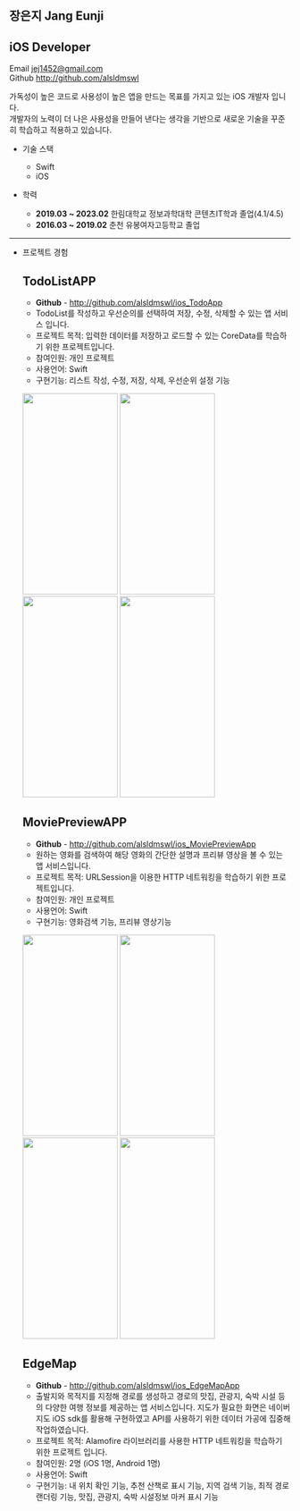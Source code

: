 ## 장은지 Jang Eunji
## iOS Developer

Email <jej1452@gmail.com>  
Github <http://github.com/alsldmswl>

가독성이 높은 코드로 사용성이 높은 앱을 만드는 목표를 가지고 있는 iOS 개발자 입니다.  
개발자의 노력이 더 나은 사용성을 만들어 낸다는 생각을 기반으로 새로운 기술을 꾸준히 학습하고 적용하고 있습니다.

* 기술 스택
  - Swift
  - iOS
  
* 학력  
  - **2019.03 ~ 2023.02**
    한림대학교 정보과학대학 콘텐츠IT학과 졸업(4.1/4.5)
  - **2016.03 ~ 2019.02**
    춘천 유봉여자고등학교 졸업
---
* 프로젝트 경험

  ## **TodoListAPP**
  - **Github** - <http://github.com/alsldmswl/ios_TodoApp>
  - TodoList를 작성하고 우선순의를 선택하여 저장, 수정, 삭제할 수 있는 앱 서비스 입니다.
  - 프로젝트 목적: 입력한 데이터를 저장하고 로드할 수 있는 CoreData를 학습하기 위한 프로젝트입니다.
  - 참여인원: 개인 프로젝트
  - 사용언어: Swift
  - 구현기능: 리스트 작성, 수정, 저장, 삭제, 우선순위 설정 기능  
 
  <img src = "https://user-images.githubusercontent.com/82255206/221759351-cc8183f6-db36-4bf0-a0ce-280248591a13.png" width="170" height="360"/> <img src="https://user-images.githubusercontent.com/82255206/221759354-408c28ff-ae2a-4d69-8e80-ef7493add3f9.png" width="170" height="360"/> <img src="https://user-images.githubusercontent.com/82255206/221759360-233d2cfc-5c2c-4598-af18-a369afdb9f6e.png" width="170" height="360"/> <img src="https://user-images.githubusercontent.com/82255206/221759356-26db4571-f632-49a9-ae27-60b367cd04b8.png" width="170" height="360"/>         
  
  
  
   ## **MoviePreviewAPP**
  - **Github** - <http://github.com/alsldmswl/ios_MoviePreviewApp>
  - 원하는 영화를 검색하여 해당 영화의 간단한 설명과 프리뷰 영상을 볼 수 있는 앱 서비스입니다.
  - 프로젝트 목적: URLSession을 이용한 HTTP 네트워킹을 학습하기 위한 프로젝트입니다.
  - 참여인원: 개인 프로젝트
  - 사용언어: Swift
  - 구현기능: 영화검색 기능, 프리뷰 영상기능

  <img src = "https://user-images.githubusercontent.com/82255206/221760751-823b3f3c-a886-411a-8556-569ecfee76e8.png" width="170" height="360"/> <img src="https://user-images.githubusercontent.com/82255206/221760757-fee37ad5-6156-4d2e-891c-b6fdd357914a.png" width="170" height="360"/> <img src="https://user-images.githubusercontent.com/82255206/221764429-fdcdaa44-6f45-432f-8529-f87bd585cb2c.png" width="170" height="360"/> <img src="https://user-images.githubusercontent.com/82255206/221760762-3a7cdcac-a20d-4ab7-96ba-98d2639b7f39.png" width="170" height="360"/> 
  
   ## **EdgeMap**
  - **Github** - <http://github.com/alsldmswl/ios_EdgeMapApp>
  - 출발지와 목적지를 지정해 경로를 생성하고 경로의 맛집, 관광지, 숙박 시설 등의 다양한 여행 정보를 제공하는 앱 서비스입니다. 지도가 필요한 화면은 
    네이버 지도 iOS sdk를 활용해 구현하였고 API를 사용하기 위한 데이터 가공에 집중해 작업하였습니다.
  - 프로젝트 목적: Alamofire 라이브러리를 사용한 HTTP 네트워킹을 학습하기 위한 프로젝트 입니다.
  - 참여인원: 2명 (iOS 1명, Android 1명)
  - 사용언어: Swift
  - 구현기능: 내 위치 확인 기능, 추천 산책로 표시 기능, 지역 검색 기능, 최적 경로 랜더링 기능, 맛집, 관광지, 숙박 시설정보 마커 표시 기능

  
  
